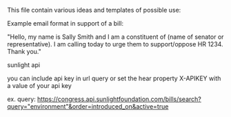 This file contain various ideas and templates of possible use:

Example email format in support of a bill:

"Hello, my name is Sally Smith and I am a constituent of (name of senator or representative). I am calling today to urge them to support/oppose HR 1234. Thank you."

sunlight api


you can include api key in url query or set the hear property X-APIKEY with a value of your api key

ex. query: https://congress.api.sunlightfoundation.com/bills/search?query="environment"&order=introduced_on&active=true

